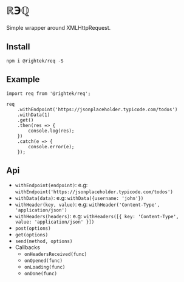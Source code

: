 # ℝ℈ℚ
Simple wrapper around XMLHttpRequest. 

## Install
`npm i @rightek/req -S`

## Example

```
import req from '@rightek/req';

req
    .withEndpoint('https://jsonplaceholder.typicode.com/todos')
    .withData(1)
    .get()
    .then(res => {
        console.log(res);
    })
    .catch(e => {
        console.error(e);
    });
```

## Api
- `withEndpoint(endpoint)`: e.g: `withEndpoint('https://jsonplaceholder.typicode.com/todos')`
- `withData(data)`: e.g: `withData({username: 'john'})`
- `withHeader(key, value)`: e.g: `withHeader('Content-Type', 'application/json')`
- `withHeaders(headers)`: e.g: `withHeaders([{ key: 'Content-Type', value: 'application/json' }])`
- `post(options)`
- `get(options)`
- `send(method, options)`
- Callbacks
    - `onHeadersReceived(func)`
    - `onOpened(func)`
    - `onLoading(func)`
    - `onDone(func)`
